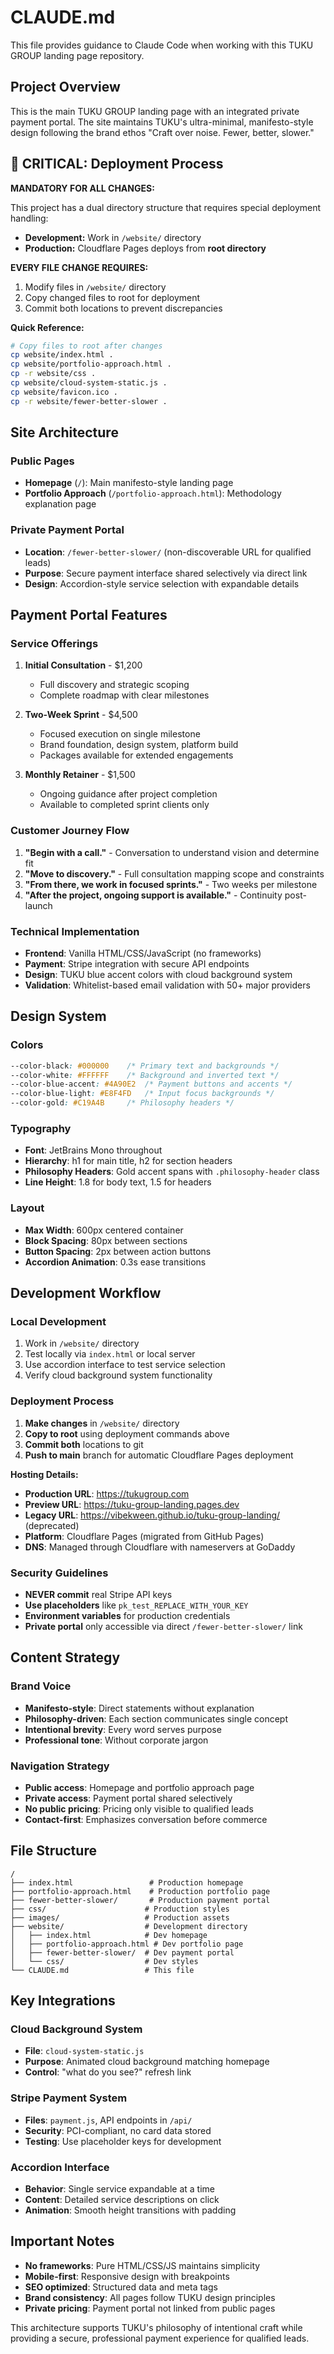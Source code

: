 # CLAUDE.md

This file provides guidance to Claude Code when working with this TUKU GROUP landing page repository.

## Project Overview

This is the main TUKU GROUP landing page with an integrated private payment portal. The site maintains TUKU's ultra-minimal, manifesto-style design following the brand ethos "Craft over noise. Fewer, better, slower."

## 🚨 CRITICAL: Deployment Process

**MANDATORY FOR ALL CHANGES:**

This project has a dual directory structure that requires special deployment handling:

- **Development:** Work in `/website/` directory
- **Production:** Cloudflare Pages deploys from **root directory**

**EVERY FILE CHANGE REQUIRES:**
1. Modify files in `/website/` directory
2. Copy changed files to root for deployment
3. Commit both locations to prevent discrepancies

**Quick Reference:**
```bash
# Copy files to root after changes
cp website/index.html .
cp website/portfolio-approach.html .
cp -r website/css .
cp website/cloud-system-static.js .
cp website/favicon.ico .
cp -r website/fewer-better-slower .
```

## Site Architecture

### Public Pages
- **Homepage** (`/`): Main manifesto-style landing page
- **Portfolio Approach** (`/portfolio-approach.html`): Methodology explanation page

### Private Payment Portal
- **Location**: `/fewer-better-slower/` (non-discoverable URL for qualified leads)
- **Purpose**: Secure payment interface shared selectively via direct link
- **Design**: Accordion-style service selection with expandable details

## Payment Portal Features

### Service Offerings
1. **Initial Consultation** - $1,200
   - Full discovery and strategic scoping
   - Complete roadmap with clear milestones

2. **Two-Week Sprint** - $4,500
   - Focused execution on single milestone
   - Brand foundation, design system, platform build
   - Packages available for extended engagements

3. **Monthly Retainer** - $1,500
   - Ongoing guidance after project completion
   - Available to completed sprint clients only

### Customer Journey Flow
1. **"Begin with a call."** - Conversation to understand vision and determine fit
2. **"Move to discovery."** - Full consultation mapping scope and constraints
3. **"From there, we work in focused sprints."** - Two weeks per milestone
4. **"After the project, ongoing support is available."** - Continuity post-launch

### Technical Implementation
- **Frontend**: Vanilla HTML/CSS/JavaScript (no frameworks)
- **Payment**: Stripe integration with secure API endpoints
- **Design**: TUKU blue accent colors with cloud background system
- **Validation**: Whitelist-based email validation with 50+ major providers

## Design System

### Colors
```css
--color-black: #000000    /* Primary text and backgrounds */
--color-white: #FFFFFF    /* Background and inverted text */
--color-blue-accent: #4A90E2  /* Payment buttons and accents */
--color-blue-light: #E8F4FD   /* Input focus backgrounds */
--color-gold: #C19A4B     /* Philosophy headers */
```

### Typography
- **Font**: JetBrains Mono throughout
- **Hierarchy**: h1 for main title, h2 for section headers
- **Philosophy Headers**: Gold accent spans with `.philosophy-header` class
- **Line Height**: 1.8 for body text, 1.5 for headers

### Layout
- **Max Width**: 600px centered container
- **Block Spacing**: 80px between sections
- **Button Spacing**: 2px between action buttons
- **Accordion Animation**: 0.3s ease transitions

## Development Workflow

### Local Development
1. Work in `/website/` directory
2. Test locally via `index.html` or local server
3. Use accordion interface to test service selection
4. Verify cloud background system functionality

### Deployment Process
1. **Make changes** in `/website/` directory
2. **Copy to root** using deployment commands above  
3. **Commit both** locations to git
4. **Push to main** branch for automatic Cloudflare Pages deployment

**Hosting Details:**
- **Production URL**: https://tukugroup.com
- **Preview URL**: https://tuku-group-landing.pages.dev
- **Legacy URL**: https://vibekween.github.io/tuku-group-landing/ (deprecated)
- **Platform**: Cloudflare Pages (migrated from GitHub Pages)
- **DNS**: Managed through Cloudflare with nameservers at GoDaddy

### Security Guidelines
- **NEVER commit** real Stripe API keys
- **Use placeholders** like `pk_test_REPLACE_WITH_YOUR_KEY`
- **Environment variables** for production credentials
- **Private portal** only accessible via direct `/fewer-better-slower/` link

## Content Strategy

### Brand Voice
- **Manifesto-style**: Direct statements without explanation
- **Philosophy-driven**: Each section communicates single concept
- **Intentional brevity**: Every word serves purpose
- **Professional tone**: Without corporate jargon

### Navigation Strategy
- **Public access**: Homepage and portfolio approach page
- **Private access**: Payment portal shared selectively
- **No public pricing**: Pricing only visible to qualified leads
- **Contact-first**: Emphasizes conversation before commerce

## File Structure

```
/
├── index.html                 # Production homepage
├── portfolio-approach.html    # Production portfolio page
├── fewer-better-slower/       # Production payment portal
├── css/                      # Production styles
├── images/                   # Production assets
├── website/                  # Development directory
│   ├── index.html            # Dev homepage
│   ├── portfolio-approach.html # Dev portfolio page
│   ├── fewer-better-slower/  # Dev payment portal
│   └── css/                  # Dev styles
└── CLAUDE.md                 # This file
```

## Key Integrations

### Cloud Background System
- **File**: `cloud-system-static.js`
- **Purpose**: Animated cloud background matching homepage
- **Control**: "what do you see?" refresh link

### Stripe Payment System
- **Files**: `payment.js`, API endpoints in `/api/`
- **Security**: PCI-compliant, no card data stored
- **Testing**: Use placeholder keys for development

### Accordion Interface
- **Behavior**: Single service expandable at a time
- **Content**: Detailed service descriptions on click
- **Animation**: Smooth height transitions with padding

## Important Notes

- **No frameworks**: Pure HTML/CSS/JS maintains simplicity
- **Mobile-first**: Responsive design with breakpoints
- **SEO optimized**: Structured data and meta tags
- **Brand consistency**: All pages follow TUKU design principles
- **Private pricing**: Payment portal not linked from public pages

This architecture supports TUKU's philosophy of intentional craft while providing a secure, professional payment experience for qualified leads.